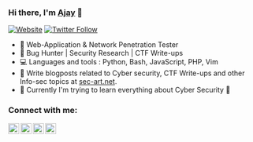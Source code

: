 ### Hi there, I'm [Ajay](https://ajaytekam.github.io) 👋

[![Website](https://img.shields.io/website?label=sec-art.net&style=for-the-badge&url=http%3A%2F%2Fsec-art.net)](http://sec-art.net)
[![Twitter Follow](https://img.shields.io/twitter/follow/0xajay?color=1DA1F2&logo=twitter&style=for-the-badge)](https://twitter.com/intent/follow?original_referer=https%3A%2F%2Fgithub.com%20xajay&screen_name=0xajay)

- 🔭 Web-Application & Network Penetration Tester  
- 🐛 Bug Hunter | Security Research | CTF Write-ups 
- 💻 Languages and tools : Python, Bash, JavaScript, PHP, Vim
- 🦉 Write blogposts related to Cyber security, CTF Write-ups and other Info-sec topics at [sec-art.net](http://sec-art.net).
- 🌱 Currently I'm trying to learn everything about Cyber Security 🤣


### Connect with me:

[<img align="left" alt="ajaytekam.github.io" width="22px" src="https://1.bp.blogspot.com/-ROJfPrX9fXY/X3HAdqOzsWI/AAAAAAAAC6s/96H1KtMH9VAMiwtF1d3lVd6yJRs6xQ_TwCLcBGAsYHQ/s512/personal-website-profile-page-social-site-web-profolio-icon-personal-web-page-png-512_512.png" />][Portfolio]
[<img align="left" alt="YouTube" width="22px" src="http://2.bp.blogspot.com/-4r0KmvgiW_w/ViXomS6JWQI/AAAAAAAAAP4/2cSgj6nbrT4/s1600/utube.png" />][youtube]
[<img align="left" alt="Twitter" width="22px" src="https://2.bp.blogspot.com/-mT_w5CCaqjs/ViXpx1iGqpI/AAAAAAAAAQE/KxTk1GD0ZAc/s1600/Twitter.png" />][twitter]
[<img align="left" alt="LinkedIn" width="22px" src="https://1.bp.blogspot.com/-bFuIIlYS1bA/X3G-A4p-2AI/AAAAAAAAC6g/A7bbhH_DFxEvzSYBdWDEAZ85netkeR6xACLcBGAsYHQ/s935/clipart1967122.png" />][linkedin]

[website]: http://sec-art.net
[twitter]: https://twitter.com/0xajay
[youtube]: https://www.youtube.com/user/secarticles
[linkedin]: https://www.linkedin.com/in/ajaytekam
[Portfolio]: https://ajaytekam.github.io

